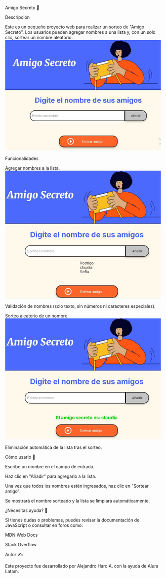 Amigo Secreto 🎁

Descripción

Este es un pequeño proyecto web para realizar un sorteo de "Amigo Secreto". Los usuarios pueden agregar nombres a una lista y, con un solo clic, sortear un nombre aleatorio.
![Imagen inicio Amigo Secreto](https://github.com/Ale0945/amigosecreto/blob/main/assets/Imagen%20inicio%20Amigo%20Secreto.JPG)



Funcionalidades

Agregar nombres a la lista.
![Imagen nombres Amigo Secreto](https://github.com/Ale0945/amigosecreto/blob/main/assets/Imagen%20nombres%20Amigo%20Secreto.JPG)



Validación de nombres (solo texto, sin números ni caracteres especiales).

Sorteo aleatorio de un nombre.
![Imagen Sorteo Amigo Secreto](https://github.com/Ale0945/amigosecreto/blob/main/assets/Imagen%20Sorteo%20Amigo%20Secreto.JPG)


Eliminación automática de la lista tras el sorteo.

Cómo usarlo 🚀

Escribe un nombre en el campo de entrada.

Haz clic en "Añadir" para agregarlo a la lista.

Una vez que todos los nombres estén ingresados, haz clic en "Sortear amigo".

Se mostrará el nombre sorteado y la lista se limpiará automáticamente.



¿Necesitas ayuda? 🤔

Si tienes dudas o problemas, puedes revisar la documentación de JavaScript o consultar en foros como:

MDN Web Docs

Stack Overflow

Autor ✍️

Este proyecto fue desarrollado por Alejandro Haro A. con la ayuda de Alura Latam.

